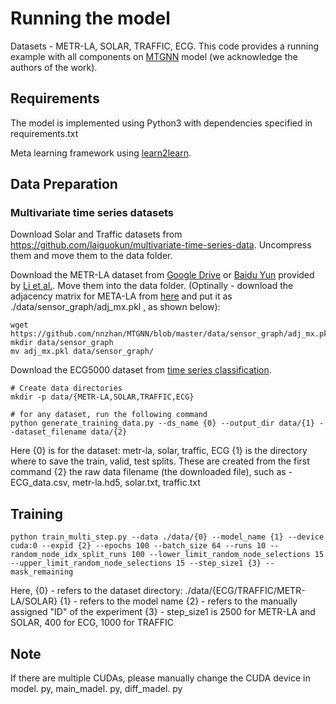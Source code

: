 # Running the model

Datasets - METR-LA, SOLAR, TRAFFIC, ECG. This code provides a running example with all components on [MTGNN](https://github.com/nnzhan/MTGNN) model (we acknowledge the authors of the work).

## Requirements

The model is implemented using Python3 with dependencies specified in requirements.txt

Meta learning framework using [learn2learn](https://github.com/learnables/learn2learn).

## Data Preparation

### Multivariate time series datasets

Download Solar and Traffic datasets from https://github.com/laiguokun/multivariate-time-series-data. Uncompress them and move them to the data folder.

Download the METR-LA dataset from [Google Drive](https://drive.google.com/open?id=10FOTa6HXPqX8Pf5WRoRwcFnW9BrNZEIX) or [Baidu Yun](https://pan.baidu.com/s/14Yy9isAIZYdU__OYEQGa_g) provided by [Li et al.](https://github.com/liyaguang/DCRNN.git). Move them into the data folder. (Optinally - download the adjacency matrix for META-LA from [here](https://github.com/nnzhan/MTGNN/blob/master/data/sensor_graph/adj_mx.pkl) and put it as ./data/sensor_graph/adj_mx.pkl , as shown below):

```
wget https://github.com/nnzhan/MTGNN/blob/master/data/sensor_graph/adj_mx.pkl
mkdir data/sensor_graph
mv adj_mx.pkl data/sensor_graph/
```



Download the ECG5000 dataset from [time series classification](http://www.timeseriesclassification.com/description.php?Dataset=ECG5000).

```
# Create data directories
mkdir -p data/{METR-LA,SOLAR,TRAFFIC,ECG}

# for any dataset, run the following command
python generate_training_data.py --ds_name {0} --output_dir data/{1} --dataset_filename data/{2}
```



Here
{0} is for the dataset: metr-la, solar, traffic, ECG
{1} is the directory where to save the train, valid, test splits. These are created from the first command
{2} the raw data filename (the downloaded file), such as - ECG_data.csv, metr-la.hd5, solar.txt, traffic.txt

## Training

```
python train_multi_step.py --data ./data/{0} --model_name {1} --device cuda:0 --expid {2} --epochs 100 --batch_size 64 --runs 10 --random_node_idx_split_runs 100 --lower_limit_random_node_selections 15 --upper_limit_random_node_selections 15 --step_size1 {3} --mask_remaining 
```

Here,
{0} - refers to the dataset directory: ./data/{ECG/TRAFFIC/METR-LA/SOLAR}
{1} - refers to the model name
{2} - refers to the manually assigned "ID" of the experiment
{3} - step_size1 is 2500 for METR-LA and SOLAR, 400 for ECG, 1000 for TRAFFIC

## Note

If there are multiple CUDAs, please manually change the CUDA device in model. py, main_madel. py, diff_madel. py